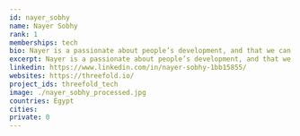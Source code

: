 ```yaml
---
id: nayer_sobhy
name: Nayer Sobhy
rank: 1
memberships: tech
bio: Nayer is a passionate about people’s development, and that we can be the change we want to see. After his B.Sc. in Business Management from Cairo University in Egypt, he got a postgraduate degree in Human resources management from The American University in Cairo, Egypt. Currently he is part of Threefold's family, managing cairo's office since June 2014. Project Coordinator fell in love with Threefold ThreeFold is about believing in people, empowering people and most importantly helping the planet by going green.
excerpt: Nayer is a passionate about people’s development, and that we can be the change we want to see.
linkedin: https://www.linkedin.com/in/nayer-sobhy-1bb15855/
websites: https://threefold.io/
project_ids: threefold_tech
image: ./nayer_sobhy_processed.jpg
countries: Egypt
cities:
private: 0
---
```

